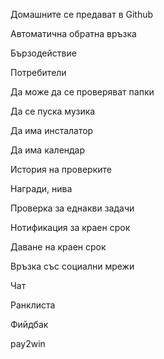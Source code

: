 Домашните се предават в Github

Автоматична обратна връзка

Бързодействие

Потребители

Да може да се проверяват папки

Да се пуска музика

Да има инсталатор

Да има календар

История на проверките

Награди, нива

Проверка за еднакви задачи

Нотификация за краен срок

Даване на краен срок

Връзка със социални мрежи

Чат

Ранклиста

Фийдбак

pay2win
